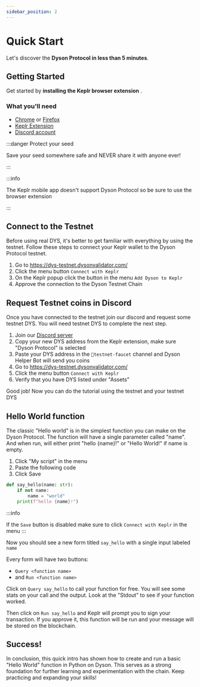```yaml
---
sidebar_position: 2
---
```


#  Quick Start

Let's discover the **Dyson Protocol in less than 5 minutes**.

## Getting Started

Get started by **installing the Keplr browser extension** .


### What you'll need
- [Chrome](https://www.google.com/chrome/) or [Firefox](https://www.mozilla.org/en-US/firefox/new/)
- [Keplr Extension](https://www.keplr.app/download) 
- [Discord account](https://discord.com/)


:::danger Protect your seed

Save your seed somewhere safe and NEVER share it with anyone ever!

:::


:::info

The Keplr mobile app doesn't support Dyson Protocol so be sure to use the browser extension

:::


## Connect to the Testnet

Before using real DYS, it's better to get familiar with everything by using the testnet.
Follow these steps to connect your Keplr wallet to the Dyson Protocol testnet.

1. Go to https://dys-testnet.dysonvalidator.com/
2. Click the menu button `Connect with Keplr`
3. On the Keplr popup click the button in the menu `Add Dyson to Keplr`
4. Approve the connection to the Dyson Testnet Chain

## Request Testnet coins in Discord

Once you have connected to the testnet join our discord and request some testnet
DYS. You will need testnet DYS to complete the next step. 

1. Join our [Discord server](https://discord.gg/JArrt6KPAR)
2. Copy your new DYS address from the Keplr extension, make sure "Dyson Protocol" is selected 
3. Paste your DYS address in the `💸testnet-faucet` channel and Dyson Helper Bot will send you coins
4. Go to https://dys-testnet.dysonvalidator.com/ 
5. Click the menu button `Connect with Keplr`
6. Verify that you have DYS listed under "Assets"

Good job! Now you can do the tutorial using the testnet and your testnet DYS

## Hello World function

The classic "Hello world" is in the simplest function you can make on the Dyson Protocol.
The function will have a single parameter called "name". And when run, will either
print "hello {name}!" or "Hello World!" if name is empty.

1. Click "My script" in the menu
2. Paste the following code
3. Click Save

``` python showLineNumbers
def say_hello(name: str):
    if not name:
        name = "world"
    print(f"hello {name}!")
```

:::info

If the `Save` button is disabled make sure to click `Connect with Keplr` in the menu
:::

Now you should see a new form titled `say_hello` with a single input labeled `name`

Every form will have two buttons:
 - `Query <function name>`
 - and `Run <function name>`

Click on `Query say_hello` to call your function for free. You will see some stats on your call and the output. Look at the "Stdout" to see if your function worked.

Then click on `Run say_hello` and Keplr will prompt you to sign your transaction. If you approve it, this function will be run and your message will be stored on the blockchain.

## Success!

In conclusion, this quick intro has shown how to create and run a basic "Hello World" function in Python on Dyson. This serves as a strong foundation for further learning and experimentation with the chain. Keep practicing and expanding your skills!
